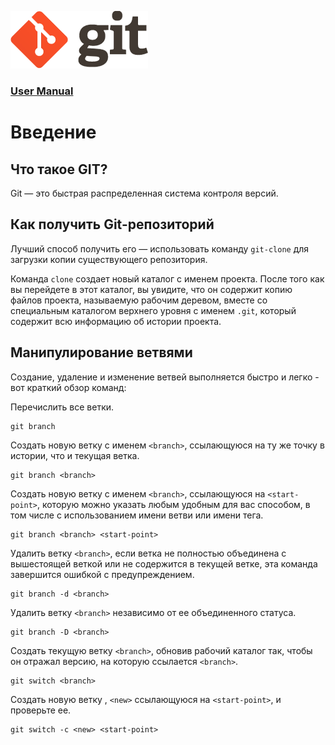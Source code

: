 ![git-logo](git-logo.png)

### [User Manual](https://git-scm.com/docs/user-manual)

# Введение

## Что такое GIT?
Git — это быстрая распределенная система контроля версий.

## Как получить Git-репозиторий
Лучший способ получить его — использовать команду `git-clone` для загрузки копии существующего репозитория.

Команда `clone` создает новый каталог с именем проекта. После того как вы перейдете в этот каталог, вы увидите, что он содержит копию файлов проекта, называемую рабочим деревом, вместе со специальным каталогом верхнего уровня с именем `.git`, который содержит всю информацию об истории проекта.

## Манипулирование ветвями
Создание, удаление и изменение ветвей выполняется быстро и легко - вот краткий обзор команд:

Перечислить все ветки.
```git
git branch
```

Создать новую ветку с именем `<branch>`, ссылающуюся на ту же точку в истории, что и текущая ветка.
```git
git branch <branch>
```

Создать новую ветку с именем `<branch>`, ссылающуюся на `<start-point>`, которую можно указать любым удобным для вас способом, в том числе с использованием имени ветви или имени тега.
```git
git branch <branch> <start-point>
```

Удалить ветку `<branch>`, если ветка не полностью объединена с вышестоящей веткой или не содержится в текущей ветке, эта команда завершится ошибкой с предупреждением.
```git
git branch -d <branch>
```

Удалить ветку `<branch>` независимо от ее объединенного статуса.
```git
git branch -D <branch>
```

Создать текущую ветку `<branch>`, обновив рабочий каталог так, чтобы он отражал версию, на которую ссылается `<branch>`.
```git
git switch <branch>
```

Создать новую ветку , `<new>` ссылающуюся на `<start-point>`, и проверьте ее.
```git
git switch -c <new> <start-point>
```
